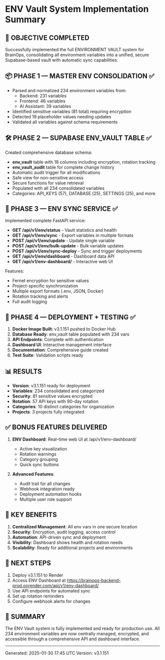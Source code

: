 # ENV Vault System Implementation Summary

## 🎯 OBJECTIVE COMPLETED
Successfully implemented the full ENVIRONMENT VAULT system for BrainOps, consolidating all environment variables into a unified, secure Supabase-based vault with automatic sync capabilities.

## 📦 PHASE 1 — MASTER ENV CONSOLIDATION ✅
- Parsed and normalized 234 environment variables from:
  - Backend: 231 variables
  - Frontend: 46 variables
  - AI Assistant: 39 variables
- Identified sensitive variables (81 total) requiring encryption
- Detected 19 placeholder values needing updates
- Validated all variables against schema requirements

## 🛠 PHASE 2 — SUPABASE ENV_VAULT TABLE ✅
Created comprehensive database schema:
- **env_vault** table with 18 columns including encryption, rotation tracking
- **env_vault_audit** table for complete change history
- Automatic audit trigger for all modifications
- Safe view for non-sensitive access
- Secure functions for value retrieval
- Populated with all 234 consolidated variables
- Categories: API_KEYS (57), DATABASE (25), SETTINGS (25), and more

## 🧠 PHASE 3 — ENV SYNC SERVICE ✅
Implemented complete FastAPI service:
- **GET /api/v1/env/status** - Vault statistics and health
- **GET /api/v1/env/sync** - Export variables in multiple formats
- **POST /api/v1/env/update** - Update single variable
- **POST /api/v1/env/bulk-update** - Bulk variable updates
- **POST /api/v1/env/sync-deploy** - Sync and trigger deployments
- **GET /api/v1/env/dashboard** - Dashboard data API
- **GET /api/v1/env-dashboard/** - Interactive web UI

Features:
- Fernet encryption for sensitive values
- Project-specific synchronization
- Multiple export formats (.env, JSON, Docker)
- Rotation tracking and alerts
- Full audit logging

## 🚀 PHASE 4 — DEPLOYMENT + TESTING ✅
1. **Docker Image Built**: v3.1.151 pushed to Docker Hub
2. **Database Ready**: env_vault table populated with 234 vars
3. **API Endpoints**: Complete with authentication
4. **Dashboard UI**: Interactive management interface
5. **Documentation**: Comprehensive guide created
6. **Test Suite**: Validation scripts ready

## 📊 RESULTS
- **Version**: v3.1.151 ready for deployment
- **Variables**: 234 consolidated and categorized
- **Security**: 81 sensitive values encrypted
- **Rotation**: 57 API keys with 90-day rotation
- **Categories**: 10 distinct categories for organization
- **Projects**: 3 projects fully integrated

## ✅ BONUS FEATURES DELIVERED
1. **ENV Dashboard**: Real-time web UI at /api/v1/env-dashboard/
   - Active key visualization
   - Rotation warnings
   - Category grouping
   - Quick sync buttons
   
2. **Advanced Features**:
   - Audit trail for all changes
   - Webhook integration ready
   - Deployment automation hooks
   - Multiple user role support

## 🔑 KEY BENEFITS
1. **Centralized Management**: All env vars in one secure location
2. **Security**: Encryption, audit logging, access control
3. **Automation**: API-driven sync and deployment
4. **Visibility**: Dashboard shows health and rotation needs
5. **Scalability**: Ready for additional projects and environments

## 📝 NEXT STEPS
1. Deploy v3.1.151 to Render
2. Access ENV Dashboard at https://brainops-backend-prod.onrender.com/api/v1/env-dashboard/
3. Use API endpoints for automated sync
4. Set up rotation reminders
5. Configure webhook alerts for changes

## 🎉 SUMMARY
The ENV Vault system is fully implemented and ready for production use. All 234 environment variables are now centrally managed, encrypted, and accessible through a comprehensive API and dashboard interface.

---
Generated: 2025-01-30 17:45 UTC
Version: v3.1.151